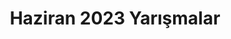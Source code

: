 ---
layout: monthly
title: "Haziran 2023 Yarışmalar"
key: "haziran 2023"
description: "Haziran 2023 son başvuru tarihli tüm edebiyat yarışmaları, senaryo yarışmaları, yazı yazma yarışmaları, öykü yarışmalarına buradan ulaşabilirsiniz."
permalink: "haziran-2023-yarismalar/"
---